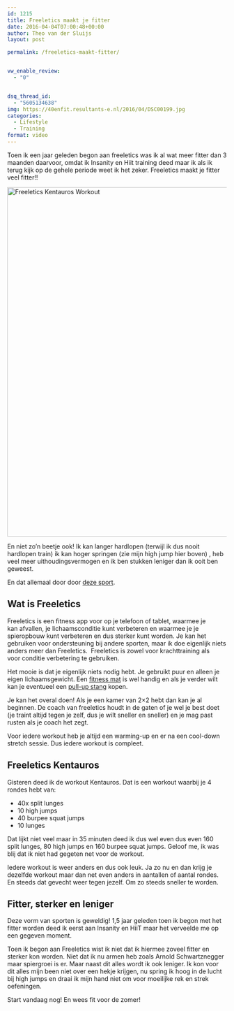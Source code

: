 ```yaml
---
id: 1215
title: Freeletics maakt je fitter
date: 2016-04-04T07:00:48+00:00
author: Theo van der Sluijs
layout: post

permalink: /freeletics-maakt-fitter/


vw_enable_review:
  - "0"


dsq_thread_id:
  - "5605134638"
img: https://40enfit.resultants-e.nl/2016/04/DSC00199.jpg
categories:
  - Lifestyle
  - Training
format: video
---
```

Toen ik een jaar geleden begon aan freeletics was ik al wat meer fitter dan 3 maanden daarvoor, omdat ik Insanity en Hiit training deed maar ik als ik terug kijk op de gehele periode weet ik het zeker. Freeletics maakt je fitter veel fitter!!<!--more-->

<img class="aligncenter size-full wp-image-1216" src="https://40enfit.resultants-e.nl/2016/04/DSC00199.jpg" alt="Freeletics Kentauros Workout" width="1200" height="800" srcset="https://40enfit.resultants-e.nl/2016/04/DSC00199.jpg 1200w, https://40enfit.resultants-e.nl/2016/04/DSC00199-300x200.jpg 300w, https://40enfit.resultants-e.nl/2016/04/DSC00199-1024x683.jpg 1024w" sizes="(max-width: 1200px) 100vw, 1200px" />

En niet zo&#8217;n beetje ook! Ik kan langer hardlopen (terwijl ik dus nooit hardlopen train) ik kan hoger springen (zie mijn high jump hier boven) , heb veel meer uithoudingsvermogen en ik ben stukken leniger dan ik ooit ben geweest.

En dat allemaal door door [deze sport](https://40enfit.nl/run/freeletics-aanmelden/).

## Wat is Freeletics

Freeletics is een fitness app voor op je telefoon of tablet, waarmee je kan afvallen, je lichaamsconditie kunt verbeteren en waarmee je je spieropbouw kunt verbeteren en dus sterker kunt worden. Je kan het gebruiken voor ondersteuning bij andere sporten, maar ik doe eigenlijk niets anders meer dan Freeletics.  Freeletics is zowel voor krachttraining als voor conditie verbetering te gebruiken.

Het mooie is dat je eigenlijk niets nodig hebt. Je gebruikt puur en alleen je eigen lichaamsgewicht. Een [fitness mat](https://40enfit.nl/run/freeletics-mat/) is wel handig en als je verder wilt kan je eventueel een [pull-up stang](https://40enfit.nl/run/freeletics-optrekstang/) kopen.

Je kan het overal doen! Als je een kamer van 2&#215;2 hebt dan kan je al beginnen. De coach van freeletics houdt in de gaten of je wel je best doet (je traint altijd tegen je zelf, dus je wilt sneller en sneller) en je mag past rusten als je coach het zegt.

Voor iedere workout heb je altijd een warming-up en er na een cool-down stretch sessie. Dus iedere workout is compleet.

## Freeletics Kentauros

Gisteren deed ik de workout Kentauros. Dat is een workout waarbij je 4 rondes hebt van:

  * 40x split lunges
  * 10 high jumps
  * 40 burpee squat jumps
  * 10 lunges

Dat lijkt niet veel maar in 35 minuten deed ik dus wel even dus even 160 split lunges, 80 high jumps en 160 burpee squat jumps. Geloof me, ik was blij dat ik niet had gegeten net voor de workout.

Iedere workout is weer anders en dus ook leuk. Ja zo nu en dan krijg je dezelfde workout maar dan net even anders in aantallen of aantal rondes. En steeds dat gevecht weer tegen jezelf. Om zo steeds sneller te worden.

## Fitter, sterker en leniger

Deze vorm van sporten is geweldig! 1,5 jaar geleden toen ik begon met het fitter worden deed ik eerst aan Insanity en HiiT maar het verveelde me op een gegeven moment.

Toen ik begon aan Freeletics wist ik niet dat ik hiermee zoveel fitter en sterker kon worden. Niet dat ik nu armen heb zoals Arnold Schwartznegger maar spiergroei is er. Maar naast dit alles wordt ik ook leniger. Ik kon voor dit alles mijn been niet over een hekje krijgen, nu spring ik hoog in de lucht bij high jumps en draai ik mijn hand niet om voor moeilijke rek en strek oefeningen.

Start vandaag nog! En wees fit voor de zomer!
